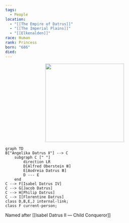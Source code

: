 ```yaml
---
tags:
  - People
location:
  - "[[The Empire of Datrus]]"
  - "[[The Imperial Plains]]"
  - "[[Elkenalden]]"
race: Human
rank: Princess
born: "686"
died:
---
```

<p style="text-align:center;"><img src="https://foundry-vtt-kb.s3.us-east-2.amazonaws.com/Images/Tokens/NPCs/Nobles/Princess+Isabel+IV.png" width="250" height="250"></p>

```mermaid
graph TD
B["Angelika Datrus Ⅱ"] --> C
	subgraph C [" "]
		direction LR
		D[Alfred Oberstein Ⅲ]
		E[Aodreia Datrus Ⅲ]
		D --- E
	end
C --> F[Isabel Datrus IV]
C --> G[Jacob Datrus]
C --> H[Philip Datrus]
C --> I[Florentine Datrus]
class D,B,E,J internal-link;
class F current-person;
```

Named after [[Isabel Datrus Ⅱ ― Child Conqueror]]
